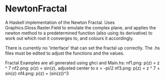 # NewtonFractal
A Haskell implementation of the Newton Fractal. Uses Graphics.Gloss.Raster.Field to emulate the complex plane, and applies the newton method to a predetermined function (also using its derivative) to work out which root it converges to, and colours it accordingly.

There is currently no 'interface' that can set the fractal up correctly. The .hs files must be edited to adjust the functions and the values.

Fractal Examples are all generated using ghci and Main.hs:
nf1.png: p(z) = z ^ 7
nf2.png: p(z) = sin(z), adjusted center to x = -pi/2
nf3.png: p(z) = z ^ 7 + sin(z)
nf4.png: p(z) = (sin(z))^3

